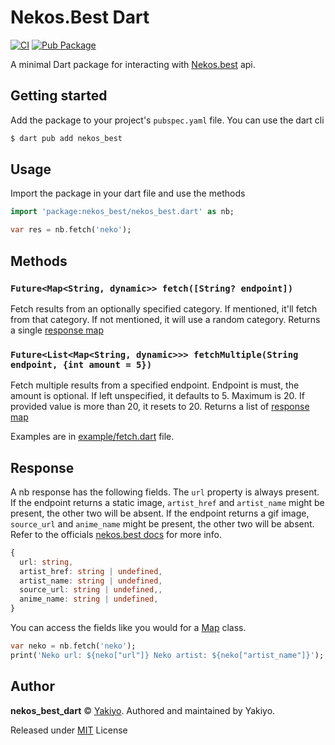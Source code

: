 # Nekos.Best Dart
[![CI](https://github.com/Yakiyo/nekos_best_dart/actions/workflows/ci.yml/badge.svg)](https://github.com/Yakiyo/nekos_best_dart/actions/workflows/ci.yml)
[![Pub Package](https://img.shields.io/pub/v/nekos_best.svg)](https://pub.dev/packages/nekos_best)


A minimal Dart package for interacting with [Nekos.best](https://nekos.best) api.

## Getting started

Add the package to your project's `pubspec.yaml` file. You can use the dart cli
```bash
$ dart pub add nekos_best
```

## Usage

Import the package in your dart file and use the methods

```dart
import 'package:nekos_best/nekos_best.dart' as nb;

var res = nb.fetch('neko');
```

## Methods

### `Future<Map<String, dynamic>> fetch([String? endpoint])`
Fetch results from an optionally specified category. If mentioned, it'll fetch from that category. If not mentioned, it will use a random category. Returns a single [response map](#response)

### `Future<List<Map<String, dynamic>>> fetchMultiple(String endpoint, {int amount = 5})`
Fetch multiple results from a specified endpoint. Endpoint is must, the amount is optional. If left unspecified, it defaults to 5. Maximum is 20. If provided value is more than 20, it resets to 20. Returns a list of [response map](#response)

Examples are in [example/fetch.dart](./example/fetch.dart) file.

## Response
A nb response has the following fields. The `url` property is always present. If the endpoint returns a static image, `artist_href` and `artist_name` might be present, the other two will be absent. If the endpoint returns a gif image, `source_url` and `anime_name` might be present, the other two will be absent. Refer to the officials [nekos.best docs](https://docs.nekos.best/) for more info.
```ts
{
  url: string,
  artist_href: string | undefined,
  artist_name: string | undefined,
  source_url: string | undefined,,
  anime_name: string | undefined,
}
```
You can access the fields like you would for a [Map](https://api.dart.dev/stable/1.10.1/dart-core/Map-class.html) class.
```dart
var neko = nb.fetch('neko');
print('Neko url: ${neko["url"]} Neko artist: ${neko["artist_name"]}');
```

## Author

**nekos_best_dart** © [Yakiyo](https://github.com/Yakiyo). Authored and maintained by Yakiyo.

Released under [MIT](https://opensource.org/licenses/MIT) License
